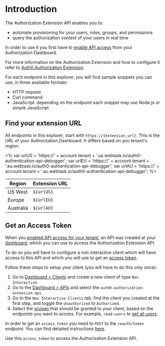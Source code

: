 # Introduction

The Authorization Extension API enables you to:

- automate provisioning for your users, roles, groups, and permissions
- query the authorization context of your users in real time

In order to use it you first have to [enable API access](/extensions/authorization-extension/v2#enable-api-access) from your Authorization Dashboard.

For more information on the Authorization Extension and how to configure it refer to [Auth0 Authorization Extension](/extensions/authorization-extension).

For each endpoint in this explorer, you will find sample snippets you can use, in three available formats:

- HTTP request
- Curl command
- JavaScript: depending on the endpoint each snippet may use Node.js or simple JavaScript

## Find your extension URL

All endpoints in this explorer, start with `https://{extension_url}`. This is the URL of your Authorization Dashboard. It differs based on you tenant's region:

<%
  var urlUS = 'https://' + account.tenant + '.us.webtask.io/auth0-authentication-api-debugger';
  var urlEU = 'https://' + account.tenant + '.eu.webtask.io/auth0-authentication-api-debugger';
  var urlAU = 'https://' + account.tenant + '.au.webtask.io/auth0-authentication-api-debugger';
%>

| Region | Extension URL |
|--------|---------------|
| US West | `${urlUS}` |
| Europe | `${urlEU}` |
| Australia | `${urlAU}` |

## Get an Access Token

When you [enabled API access for your tenant](/extensions/authorization-extension/v2#enable-api-access), an API was created at your [dashboard](${manage_url}), which you can use to access the Authorization Extension API.

To do so you will have to configure a non interactive client which will have access to this API and which you will use to get an [access token](/tokens/access-token).

Follow these steps to setup your client (you will have to do this only once):

1. Go to [Dashboard > Clients](${manage_url}/#/clients) and create a new client of type `Non Interactive`.
2. Go to the [Dashboard > APIs](${manage_url}/#/apis) and select the `auth0-authorization-extension-api`.
3. Go to the `Non Interactive Clients` tab, find the client you created at the first step, and toggle the `Unauthorized` to `Authorized`.
4. Select the [scopes](/scopes#api-scopes) that should be granted to your client, based on the endpoints you want to access. For example, `read:users` to [get all users](#get-all-users).

In order to get an `access_token` you need to `POST` to the `/oauth/token` endpoint. You can find detailed instructions [here](/api-auth/tutorials/client-credentials#ask-for-a-token).

Use this `access_token` to access the Authorization Extension API.